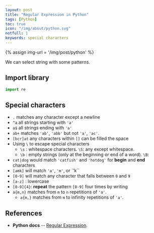 ```yaml
---
layout: post
title: "Regular Expression in Python"
tags: [Python]
toc: true
icon: "/img/about/python.svg"
notfull: 1
keywords: special characters
---
```


{% assign img-url = '/img/post/python' %}

We can select string with some patterns.

## Import library

~~~ python
import re
~~~

## Special characters

- `.` matches any character except a newline
- `^a` all strings starting with `'a'`
- `a$` all strings ending with `'a'`
- `ab+` matches `'ab'`, `'abb'` but not `'a'`, `'ac'`.
- `[bcr]at` any characters within `[]` can be filled the space
- Using `\` to escape special characters
  - `\s` : whitespace characters. `\S`: any except whitespace.
  - `\b` : empty strings (only at the beginning or end of a word). `\B`:
- `cat|dog` would match `'catfish'` and `'hotdog'` for **begin** and **end** characters
- `[amk]` will match `'a'`, `'m'`, or `'k``
- `[0-9]` will match any character that falls between `0` and `9`
- `[a-z]` : lowercase
- `[0-9]{4}`: **repeat** the pattern `[0-9]` four times by writing
- `a{m,n}` matches from `m` to `n` repetitions of `'a'`.
  - `a{m,}` matches from `m` to infinity repetitions of `'a'`.

## References

- **Python docs** -- [Regular Expression](https://docs.python.org/3/library/re.html).